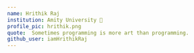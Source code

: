 ```yaml
---
name: Hrithik Raj
institution: Amity University 🚩
profile_pic: hrithik.png
quote:  Sometimes programming is more art than programming.
github_user: iamHrithikRaj
---
```

